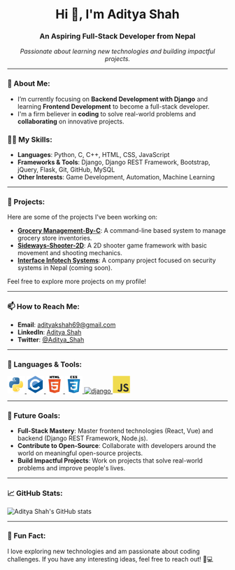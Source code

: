 <h1 align="center">Hi 👋, I'm Aditya Shah</h1>
<h3 align="center">An Aspiring Full-Stack Developer from Nepal</h3>

<p align="center">
  <em>Passionate about learning new technologies and building impactful projects.</em>
</p>

---

### 🌱 About Me:
- I’m currently focusing on **Backend Development with Django** and learning **Frontend Development** to become a full-stack developer.
- I'm a firm believer in **coding** to solve real-world problems and **collaborating** on innovative projects.

### 👨‍💻 My Skills:
- **Languages**: Python, C, C++, HTML, CSS, JavaScript
- **Frameworks & Tools**: Django, Django REST Framework, Bootstrap, jQuery, Flask, Git, GitHub, MySQL
- **Other Interests**: Game Development, Automation, Machine Learning

---

### 🚀 Projects:
Here are some of the projects I've been working on:

- **[Grocery Management-By-C](https://github.com/aadishah-projects/Grocery_Management-By-C)**: A command-line based system to manage grocery store inventories.
- **[Sideways-Shooter-2D](https://github.com/aadishah-projects/Sideways-Shooter-2D)**: A 2D shooter game framework with basic movement and shooting mechanics.
- **[Interface Infotech Systems](https://github.com/aadishah-projects/Interface-Infotech-Systems)**: A company project focused on security systems in Nepal (coming soon).

Feel free to explore more projects on my profile!

---

### 📫 How to Reach Me:
- **Email**: [adityakshah69@gmail.com](mailto:adityakshah69@gmail.com)
- **LinkedIn**: [Aditya Shah](https://www.linkedin.com/in/aditya-shah)
- **Twitter**: [@Aditya_Shah](https://twitter.com/Aditya_Shah)

---

### 🔧 Languages & Tools:
<p align="left">
  <a href="https://www.python.org" target="_blank" rel="noreferrer">
    <img src="https://raw.githubusercontent.com/devicons/devicon/master/icons/python/python-original.svg" alt="python" width="40" height="40"/>
  </a>
  <a href="https://www.cprogramming.com/" target="_blank" rel="noreferrer">
    <img src="https://raw.githubusercontent.com/devicons/devicon/master/icons/c/c-original.svg" alt="c" width="40" height="40"/>
  </a>
  <a href="https://www.w3schools.com/html/" target="_blank" rel="noreferrer">
    <img src="https://raw.githubusercontent.com/devicons/devicon/master/icons/html5/html5-original-wordmark.svg" alt="html5" width="40" height="40"/>
  </a>
  <a href="https://www.w3schools.com/css/" target="_blank" rel="noreferrer">
    <img src="https://raw.githubusercontent.com/devicons/devicon/master/icons/css3/css3-original-wordmark.svg" alt="css3" width="40" height="40"/>
  </a>
  <a href="https://www.djangoproject.com/" target="_blank" rel="noreferrer">
    <img src="https://cdn.worldvectorlogo.com/logos/django.svg" alt="django" width="40" height="40"/>
  </a>
  <a href="https://www.javascript.com/" target="_blank" rel="noreferrer">
    <img src="https://raw.githubusercontent.com/devicons/devicon/master/icons/javascript/javascript-original.svg" alt="javascript" width="40" height="40"/>
  </a>
</p>

---

### 🎯 Future Goals:
- **Full-Stack Mastery**: Master frontend technologies (React, Vue) and backend (Django REST Framework, Node.js).
- **Contribute to Open-Source**: Collaborate with developers around the world on meaningful open-source projects.
- **Build Impactful Projects**: Work on projects that solve real-world problems and improve people's lives.

---

### 📈 GitHub Stats:

![Aditya Shah's GitHub stats](https://github-readme-stats.vercel.app/api?username=aadishah-projects&show_icons=true&count_private=true&hide=prs&hide_title=true&theme=dark)

---

### 💬 Fun Fact:
I love exploring new technologies and am passionate about coding challenges. If you have any interesting ideas, feel free to reach out! 🤖💻
